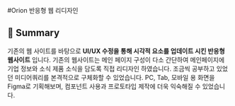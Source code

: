 #Orion 반응형 웹 리디자인

## 📌 Summary
기존의 웹 사이트를 바탕으로 **UI/UX 수정을 통해 시각적 요소를 업데이트 시킨 반응형 웹사이트** 입니다. 
기존의 웹사이트는 메인 페이지 구성이 다소 간단하여 메인페이지에 기업 정보와 소식 제품 소식을 담도록 직접 리디자인 하였습니다.
조금씩 공부하고 있었던 미디어쿼리를 본격적으로 구체화할 수 있었습니다.
PC, Tab, 모바일 용 화면을 Figma로 기획해보며, 컴포넌트 사용과 프로토타입 제작에 더욱 익숙해질 수 있었습니다.
